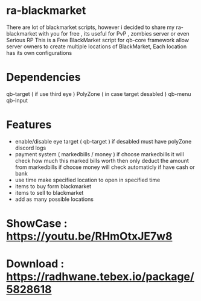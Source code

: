 # ra-blackmarket
There are lot of blackmarket scripts, however i decided to share my ra-blackmarket with you for free , its useful for PvP , zombies server or even Serious RP
This is a Free BlackMarket script for qb-core framework allow server owners to create multiple locations of BlackMarket, Each location has its own configurations

# Dependencies
qb-target ( if use third eye )
PolyZone ( in case target desabled )
qb-menu
qb-input

# Features
- enable/disable eye target ( qb-target ) if desabled must have polyZone
discord logs
- payment system ( markedbills / money ) if choose markedbills it will check how much this marked bills worth then only deduct the amount from markedbills if choose money will check automaticly if have cash or bank
- use time make specified location to open in specified time
- items to buy form blackmarket
- items to sell to blackmarket
- add as many possible locations

# ShowCase : https://youtu.be/RHmOtxJE7w8
# Download : https://radhwane.tebex.io/package/5828618

